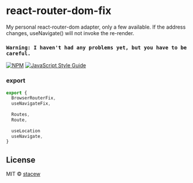 # react-router-dom-fix

My personal react-router-dom adapter, only a few available.
If the address changes, useNavigate() will not invoke the re-render.

### `Warning: I haven't had any problems yet, but you have to be careful.`

[![NPM](https://img.shields.io/npm/v/react-router-dom-fix.svg)](https://www.npmjs.com/package/react-router-dom-fix) [![JavaScript Style Guide](https://img.shields.io/badge/code_style-standard-brightgreen.svg)](https://standardjs.com)


### export

```ts
export {
  BrowserRouterFix,
  useNavigateFix,
  
  Routes,
  Route,
  
  useLocation
  useNavigate,
}
```

## License

MIT © [stacew](https://github.com/stacew)
